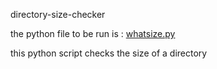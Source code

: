 directory-size-checker

the python file to be run is : [whatsize.py](whatsize.py)

this python script checks the size of a directory
